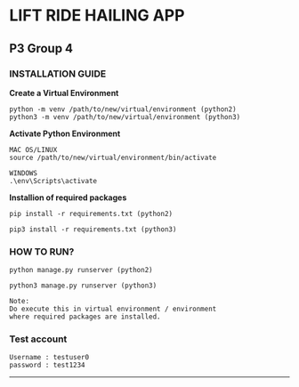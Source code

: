 # LIFT RIDE HAILING APP 
## P3 Group 4
### INSTALLATION GUIDE

**Create a Virtual Environment**
```
python -m venv /path/to/new/virtual/environment (python2)
python3 -m venv /path/to/new/virtual/environment (python3)
```
**Activate Python Environment**
```
MAC OS/LINUX
source /path/to/new/virtual/environment/bin/activate

WINDOWS
.\env\Scripts\activate
```

**Installion of required packages**


```
pip install -r requirements.txt (python2)

pip3 install -r requirements.txt (python3)
```


### HOW TO RUN?
```
python manage.py runserver (python2)

python3 manage.py runserver (python3)

Note: 
Do execute this in virtual environment / environment
where required packages are installed.
```

### Test account
```
Username : testuser0
password : test1234

```


_____________________________________________________________________
